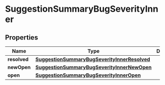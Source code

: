 

# SuggestionSummaryBugSeverityInner


## Properties

| Name | Type | Description | Notes |
|------------ | ------------- | ------------- | -------------|
|**resolved** | [**SuggestionSummaryBugSeverityInnerResolved**](SuggestionSummaryBugSeverityInnerResolved.md) |  |  [optional] |
|**newOpen** | [**SuggestionSummaryBugSeverityInnerNewOpen**](SuggestionSummaryBugSeverityInnerNewOpen.md) |  |  [optional] |
|**open** | [**SuggestionSummaryBugSeverityInnerOpen**](SuggestionSummaryBugSeverityInnerOpen.md) |  |  [optional] |



